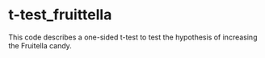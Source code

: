 # t-test_fruittella
This code describes a one-sided t-test to test the hypothesis of increasing the Fruitella candy.
